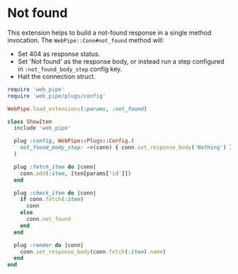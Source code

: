 # Not found

This extension helps to build a not-found response in a single method
invocation. The `WebPipe::Conn#not_found` method will:

- Set 404 as response status.
- Set 'Not found' as the response body, or instead run a step configured in
`:not_found_body_step` config key.
- Halt the connection struct.

```ruby
require 'web_pipe'
require 'web_pipe/plugs/config'

WebPipe.load_extensions(:params, :not_found)

class ShowItem
  include 'web_pipe'

  plug :config, WebPipe::Plugs::Config.(
    not_found_body_step: ->(conn) { conn.set_response_body('Nothing') }
  )

  plug :fetch_item do |conn|
    conn.add(:item, Item[params['id']])
  end

  plug :check_item do |conn|
    if conn.fetch(:item)
      conn
    else
      conn.not_found
    end
  end

  plug :render do |conn|
    conn.set_response_body(conn.fetch(:item).name)
  end
end
```

